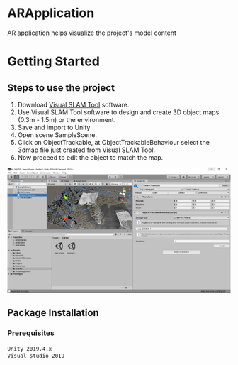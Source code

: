 # ARApplication
 
AR application helps visualize the project's model content

# Getting Started

## Steps to use the project

1. Download [Visual SLAM Tool](https://developer.maxst.com/MD/download/vslam) software.
2. Use Visual SLAM Tool software to design and create 3D object maps (0.3m - 1.5m) or the environment.
3. Save and import to Unity
4. Open scene SampleScene.
5. Click on ObjectTrackable, at ObjectTrackableBehaviour select the 3dmap file just created from Visual SLAM Tool.
6. Now proceed to edit the object to match the map.

![Screenshot 1](img/Screenshot01.png)
 
## Package Installation

### Prerequisites

```
Unity 2019.4.x
Visual studio 2019
```
